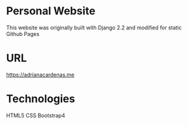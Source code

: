 # Personal Website
This website was originally built with Django 2.2 and modified for static Github Pages

# URL
https://adrianacardenas.me

# Technologies
HTML5
CSS
Bootstrap4

